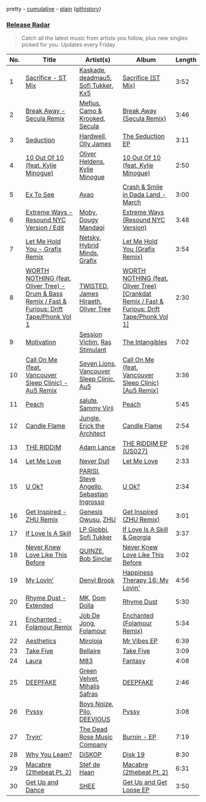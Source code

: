 pretty - [cumulative](/playlists/cumulative/Release%20Radar.md) - [plain](/playlists/plain/37i9dQZEVXbsudmxBFKW7G) ([githistory](https://github.githistory.xyz/vitokorn/spotify-playlist-archive/blob/master/playlists/plain/37i9dQZEVXbsudmxBFKW7G))

### [Release Radar](https://open.spotify.com/playlist/37i9dQZEVXbsudmxBFKW7G)

> Catch all the latest music from artists you follow, plus new singles picked for you. Updates every Friday.

| No. | Title | Artist(s) | Album | Length |
|---|---|---|---|---|
| 1 | [Sacrifice - ST Mix](https://open.spotify.com/track/1WcQLBqkkTd1WmT4r4xhkF) | [Kaskade](https://open.spotify.com/artist/6TQj5BFPooTa08A7pk8AQ1), [deadmau5](https://open.spotify.com/artist/2CIMQHirSU0MQqyYHq0eOx), [Sofi Tukker](https://open.spotify.com/artist/586uxXMyD5ObPuzjtrzO1Q), [Kx5](https://open.spotify.com/artist/2avRYQUWQpIkzJOEkf0MdY) | [Sacrifice (ST Mix)](https://open.spotify.com/album/43NwLtWcFaPEvzstcD1D4G) | 3:52 |
| 2 | [Break Away - Secula Remix](https://open.spotify.com/track/6nj4p0S5CZlYhkj5EK6DcL) | [Mefjus](https://open.spotify.com/artist/54qqaSH6byJIb8eFWxe3Pj), [Camo & Krooked](https://open.spotify.com/artist/2N8IPNZTiNo3nj4mreOlHU), [Secula](https://open.spotify.com/artist/4z5VOVdvLzjKdrGdSnvjRk) | [Break Away (Secula Remix)](https://open.spotify.com/album/42zgeQOgteqJT2UZgEFVE5) | 3:46 |
| 3 | [Seduction](https://open.spotify.com/track/47JBICKenLcZ2mukYVxDXx) | [Hardwell](https://open.spotify.com/artist/6BrvowZBreEkXzJQMpL174), [Olly James](https://open.spotify.com/artist/04Ze9i5w3NXno5DdMNpJZC) | [The Seduction EP](https://open.spotify.com/album/0o4acAEnhuhzFfOKfNk6vh) | 3:11 |
| 4 | [10 Out Of 10 (feat. Kylie Minogue)](https://open.spotify.com/track/11TSwkrxQ7HEOhM8nvzhpj) | [Oliver Heldens](https://open.spotify.com/artist/5nki7yRhxgM509M5ADlN1p), [Kylie Minogue](https://open.spotify.com/artist/4RVnAU35WRWra6OZ3CbbMA) | [10 Out Of 10 (feat. Kylie Minogue)](https://open.spotify.com/album/58sL2tSx8ZOGPYZQAUNBA0) | 2:50 |
| 5 | [Ex To See](https://open.spotify.com/track/4mdxFRQYlVWfUzu5SZThyz) | [Avao](https://open.spotify.com/artist/6bdAgX0KYeVKzqNhnARYBw) | [Crash & Smile in Dada Land - March](https://open.spotify.com/album/5Z4rjjju4su6VRnACT09oA) | 3:00 |
| 6 | [Extreme Ways - Resound NYC Version / Edit](https://open.spotify.com/track/0aj27E2UXku6ael5ti7g7H) | [Moby](https://open.spotify.com/artist/3OsRAKCvk37zwYcnzRf5XF), [Dougy Mandagi](https://open.spotify.com/artist/1RwTwH0WT6kQzgRFf0m4uM) | [Extreme Ways (Resound NYC Version)](https://open.spotify.com/album/2nVQEKfiwmH8ecebT80CYe) | 3:48 |
| 7 | [Let Me Hold You - Grafix Remix](https://open.spotify.com/track/3mr4BuMoqo7y5U2JTPhZHf) | [Netsky](https://open.spotify.com/artist/5TgQ66WuWkoQ2xYxaSTnVP), [Hybrid Minds](https://open.spotify.com/artist/05lF0DUkLJqiW5o70SScyR), [Grafix](https://open.spotify.com/artist/27YdXZOMLqvxI2pB5GyqyY) | [Let Me Hold You (Grafix Remix)](https://open.spotify.com/album/3t2niqoTUGGh1ulkPhXsrt) | 3:54 |
| 8 | [WORTH NOTHING (feat. Oliver Tree) - Drum & Bass Remix / Fast & Furious: Drift Tape/Phonk Vol 1](https://open.spotify.com/track/2r8V05hNvwW2THQuwBFItV) | [TWISTED](https://open.spotify.com/artist/1rPf3UFQ9PzH7MafzfHTnG), [James Hiraeth](https://open.spotify.com/artist/13lPKi6IQrIyWyyovYUbtA), [Oliver Tree](https://open.spotify.com/artist/6TLwD7HPWuiOzvXEa3oCNe) | [WORTH NOTHING (feat. Oliver Tree) [Crankdat Remix / Fast & Furious: Drift Tape/Phonk Vol 1]](https://open.spotify.com/album/2RrQMn098L8Hf37kqrQVJk) | 2:30 |
| 9 | [Motivation](https://open.spotify.com/track/0mKdGtYU0JJayslN4LTfLw) | [Session Victim](https://open.spotify.com/artist/4Hl6TEQAFgH0XrZq4f8okX), [Ras Stimulant](https://open.spotify.com/artist/0Qm02Ea6hJiSbV89RACyhg) | [The Intangibles](https://open.spotify.com/album/6dBEXG8Jn4TbR8VS8hna3N) | 7:02 |
| 10 | [Call On Me (feat. Vancouver Sleep Clinic) - Au5 Remix](https://open.spotify.com/track/5dUWGKcCJVQ4j7RuJWXoVc) | [Seven Lions](https://open.spotify.com/artist/6fcTRFpz0yH79qSKfof7lp), [Vancouver Sleep Clinic](https://open.spotify.com/artist/77BznF1Dr1k5KyEZ6Nn3jB), [Au5](https://open.spotify.com/artist/40WIa01eubnEVkxUHeDZyF) | [Call On Me (feat. Vancouver Sleep Clinic) [Au5 Remix]](https://open.spotify.com/album/6tfOlNAxAZXvedUs39PQMw) | 3:36 |
| 11 | [Peach](https://open.spotify.com/track/5cGZN0P1QnSfhCFBCHtp2N) | [salute](https://open.spotify.com/artist/1np8xozf7ATJZDi9JX8Dx5), [Sammy Virji](https://open.spotify.com/artist/1GuqTQbuixFHD6eBkFwVcb) | [Peach](https://open.spotify.com/album/1NR1qk73skJHCcxkXUTRCh) | 5:45 |
| 12 | [Candle Flame](https://open.spotify.com/track/0LdAEUc7gyEY6xIG9y3lLM) | [Jungle](https://open.spotify.com/artist/59oA5WbbQvomJz2BuRG071), [Erick the Architect](https://open.spotify.com/artist/2mQLwfvZtvtTbipKn3xHmK) | [Candle Flame](https://open.spotify.com/album/0CYQHh2Xwv6Jv30TUBvTjH) | 2:54 |
| 13 | [THE RIDDIM](https://open.spotify.com/track/2g9pAHeywjVlhCrbsODdjz) | [Adam Lance](https://open.spotify.com/artist/2l7YCkJ0KObVdOAVla6fAi) | [THE RIDDIM EP (US027)](https://open.spotify.com/album/6qQ5kF8rd3xUu3EBF4h4pv) | 5:26 |
| 14 | [Let Me Love](https://open.spotify.com/track/5XK4K4q59ZhgSfptuEOcbA) | [Never Dull](https://open.spotify.com/artist/2u3rmzZC0psTER2sDfUebm) | [Let Me Love](https://open.spotify.com/album/7g04ggtr7nZST0O4OI8OTn) | 2:33 |
| 15 | [U Ok?](https://open.spotify.com/track/7eHBDsqfqOMyzMhtnhytNB) | [PARISI](https://open.spotify.com/artist/1UJfZU4rQx3bJ3tGypRuAT), [Steve Angello](https://open.spotify.com/artist/4FqPRilb0Ja0TKG3RS3y4s), [Sebastian Ingrosso](https://open.spotify.com/artist/6hyMWrxGBsOx6sWcVj1DqP) | [U Ok?](https://open.spotify.com/album/7KXw7os5bHmyb1LtfBFDY7) | 2:34 |
| 16 | [Get Inspired - ZHU Remix](https://open.spotify.com/track/39Cf9NAZp2LezzQ2PT8TVC) | [Genesis Owusu](https://open.spotify.com/artist/1HvH97rzvCH6lfnLlgyfke), [ZHU](https://open.spotify.com/artist/28j8lBWDdDSHSSt5oPlsX2) | [Get Inspired (ZHU Remix)](https://open.spotify.com/album/3bhmztLWxG9XE2AEEtwVJI) | 3:01 |
| 17 | [If Love Is A Skill](https://open.spotify.com/track/4w5uos4sTvjQeg8ofXtBm8) | [LP Giobbi](https://open.spotify.com/artist/3oKnyRhYWzNsTiss5n4Z1J), [Sofi Tukker](https://open.spotify.com/artist/586uxXMyD5ObPuzjtrzO1Q) | [If Love Is A Skill & Georgia](https://open.spotify.com/album/5Z1OUXWZHGbQFiUNJJz9Z1) | 3:37 |
| 18 | [Never Knew Love Like This Before](https://open.spotify.com/track/7oNT84XA7GAxohEKbTGDMZ) | [QUINZE](https://open.spotify.com/artist/20gDD3CGKvzoW5nVHT8oPa), [Bob Sinclar](https://open.spotify.com/artist/5YFS41yoX0YuFY39fq21oN) | [Never Knew Love Like This Before](https://open.spotify.com/album/61ltNUgRtP1DymAGD7XuE3) | 3:02 |
| 19 | [My Lovin'](https://open.spotify.com/track/4xGpQke3BPQ6uP3MQh6NxW) | [Denyl Brook](https://open.spotify.com/artist/6CN58XeXyI4v5FFMiltnHa) | [Happiness Therapy 16: My Lovin'](https://open.spotify.com/album/3JKAAdtjNPs88Jaw4xUquI) | 4:56 |
| 20 | [Rhyme Dust - Extended](https://open.spotify.com/track/1Aear2ZAGLvWWaPSuuGSNN) | [MK](https://open.spotify.com/artist/1yqxFtPHKcGcv6SXZNdyT9), [Dom Dolla](https://open.spotify.com/artist/205i7E8fNVfojowcQSfK9m) | [Rhyme Dust](https://open.spotify.com/album/3TGdoNPvhb0PSbbkbP8PBR) | 5:30 |
| 21 | [Enchanted - Folamour Remix](https://open.spotify.com/track/3TFwhBJnNz5hDNwCAjqhgG) | [Job De Jong](https://open.spotify.com/artist/0XbTWVRVTghfm7SBPI6hpI), [Folamour](https://open.spotify.com/artist/6pJY5At9SiMpAOBrw9YosS) | [Enchanted (Folamour Remix)](https://open.spotify.com/album/5PMvjuuAtss3R20Q3Xg91R) | 5:34 |
| 22 | [Aesthetics](https://open.spotify.com/track/5pVIWMYyxs8hdMKepaEjOF) | [Miroloja](https://open.spotify.com/artist/1aCM4s5V2Ac6MvPNH1iyKQ) | [Mr Vibes EP](https://open.spotify.com/album/5E2pxkMN2uq9gy9RaTrBzJ) | 6:39 |
| 23 | [Take Five](https://open.spotify.com/track/4brNbDmoo68hebTMESHPE7) | [Bellaire](https://open.spotify.com/artist/6yeeXqk3RxV7l5DxmlXMnw) | [Take Five](https://open.spotify.com/album/6wHvNZ5SjzLwM8VNOc88cO) | 3:09 |
| 24 | [Laura](https://open.spotify.com/track/4xT29Eb884f9g5JS4G8TDq) | [M83](https://open.spotify.com/artist/63MQldklfxkjYDoUE4Tppz) | [Fantasy](https://open.spotify.com/album/3OP8x4M096zMaMx3Rk89fw) | 4:08 |
| 25 | [DEEPFAKE](https://open.spotify.com/track/67CSegLhAnL2RHPOnaakRs) | [Green Velvet](https://open.spotify.com/artist/3ABaec4jjl95VqmG1iD4k2), [Mihalis Safras](https://open.spotify.com/artist/3m5g6NUg2akZ9Vv9D8GYBf) | [DEEPFAKE](https://open.spotify.com/album/1nDCAZDIObiigIXZVE82nn) | 2:46 |
| 26 | [Pvssy](https://open.spotify.com/track/5R6xvVsrBeC6FZSWnRiSqT) | [Boys Noize](https://open.spotify.com/artist/62k5LKMhymqlDNo2DWOvvv), [Pilo](https://open.spotify.com/artist/7wyxqLCu88yJqDCl2EfESr), [DEEVIOUS](https://open.spotify.com/artist/78fWVZSySMPd8F8TE4pA2R) | [Pvssy](https://open.spotify.com/album/2IKSmD8n1REJrRgW0nn1gk) | 3:08 |
| 27 | [Tryin'](https://open.spotify.com/track/6H4EB9pJYWPoAWWxl3p3PA) | [The Dead Rose Music Company](https://open.spotify.com/artist/2ZX5pqOypXWjvc7gD2smoS) | [Burnin - EP](https://open.spotify.com/album/1VXM7gBXZDEApd7PCfgo5k) | 7:19 |
| 28 | [Why You Leam?](https://open.spotify.com/track/372lx0llLcXjBFX9vRo4ce) | [DiSKOP](https://open.spotify.com/artist/3UUqMSwpudobpQeEq5ktVL) | [Disk 19](https://open.spotify.com/album/0TqAaPtoEBh5n75j18Kx9U) | 8:30 |
| 29 | [Macabre (2thebeat Pt. 2)](https://open.spotify.com/track/09Czy7NlvW3IveiX2kiOh0) | [Stef de Haan](https://open.spotify.com/artist/6h4hz3Tbm4jV31NdOMhfpA) | [Macabre (2thebeat Pt. 2)](https://open.spotify.com/album/0dIElWA5Ve3CrBgfksDgvJ) | 6:31 |
| 30 | [Get Up and Dance](https://open.spotify.com/track/49qcoMgBswoDbtHg0GtyDU) | [SHEE](https://open.spotify.com/artist/1jrRLqDsOOKIagQXYPq2Iv) | [Get Up and Get Loose EP](https://open.spotify.com/album/2vnl795kZURRExbuFbJVRv) | 3:50 |